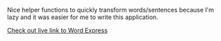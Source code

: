 Nice helper functions to quickly transform words/sentences because I'm lazy and it was easier for me to write this application.

[Check out live link to Word Express](https://panatdacatlin.github.io/Word-Express/)
